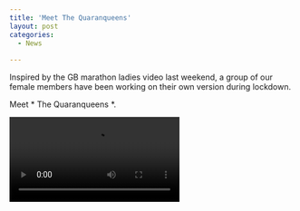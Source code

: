 ```yaml
---
title: 'Meet The Quaranqueens'
layout: post
categories:
  - News
  
---
```


Inspired by the GB marathon ladies video last weekend, a group of our female members have been working on their own version during lockdown.

Meet * The Quaranqueens *.

![The Quaranqueens](/images/2020/05/Quaranqueens.mov "The Quaranqueens")


